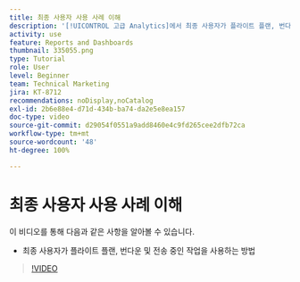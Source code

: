 ```yaml
---
title: 최종 사용자 사용 사례 이해
description: '[!UICONTROL 고급 Analytics]에서 최종 사용자가 플라이트 플랜, 번다운 및 전송 중인 작업을 사용하는 방법을 알아봅니다.'
activity: use
feature: Reports and Dashboards
thumbnail: 335055.png
type: Tutorial
role: User
level: Beginner
team: Technical Marketing
jira: KT-8712
recommendations: noDisplay,noCatalog
exl-id: 2b6e88e4-d71d-434b-ba74-da2e5e8ea157
doc-type: video
source-git-commit: d29054f0551a9add8460e4c9fd265cee2dfb72ca
workflow-type: tm+mt
source-wordcount: '48'
ht-degree: 100%

---
```


# 최종 사용자 사용 사례 이해

이 비디오를 통해 다음과 같은 사항을 알아볼 수 있습니다.

* 최종 사용자가 플라이트 플랜, 번다운 및 전송 중인 작업을 사용하는 방법

>[!VIDEO](https://video.tv.adobe.com/v/335055/?quality=12&learn=on)
